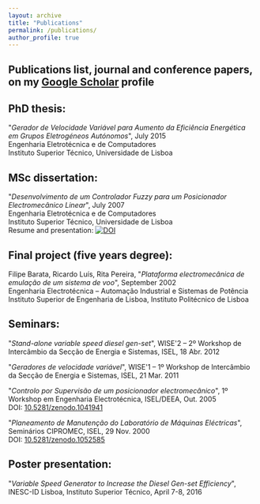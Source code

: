 ```yaml
---
layout: archive
title: "Publications"
permalink: /publications/
author_profile: true
---
```




## Publications list, journal and conference papers, on my [Google Scholar](https://scholar.google.com/citations?hl=pt-PT&user=7xVeWacAAAAJ) profile

## PhD thesis:
"_Gerador de Velocidade Variável para Aumento da Eficiência Energética em Grupos Eletrogéneos Autónomos_", July 2015\
Engenharia Eletrotécnica e de Computadores\
Instituto Superior Técnico, Universidade de Lisboa


## MSc dissertation:
"_Desenvolvimento de um Controlador Fuzzy para um Posicionador Electromecânico Linear_", July 2007\
Engenharia Eletrotécnica e de Computadores\
Instituto Superior Técnico, Universidade de Lisboa\
Resume and presentation: [![DOI](https://zenodo.org/badge/DOI/10.5281/zenodo.1038539.svg)](https://doi.org/10.5281/zenodo.1038539)

## Final project (five years degree):
Filipe Barata, Ricardo Luís, Rita Pereira, "_Plataforma electromecânica de emulação de um sistema de voo_", September 2002\
Engenharia Electrotécnica – Automação Industrial e Sistemas de Potência\
Instituto Superior de Engenharia de Lisboa, Instituto Politécnico de Lisboa

## Seminars:
"_Stand-alone variable speed diesel gen-set_", WISE'2 – 2º Workshop de Intercâmbio da Secção de Energia e Sistemas, ISEL, 18 Abr. 2012

"_Geradores de velocidade variável_", WISE'1 – 1º Workshop de Intercâmbio da Secção de Energia e Sistemas, ISEL, 21 Mar. 2011

"_Controlo por Supervisão de um posicionador electromecânico_", 1º Workshop em Engenharia Electrotécnica, ISEL/DEEA, Out. 2005\
DOI: [10.5281/zenodo.1041941](https://doi.org/10.5281/zenodo.1041941)

"_Planeamento de Manutenção do Laboratório de Máquinas Eléctricas_", Seminários CIPROMEC, ISEL, 29 Nov. 2000\
DOI: [10.5281/zenodo.1052585](https://doi.org/10.5281/zenodo.1052585)

## Poster presentation:
"_Variable Speed Generator to Increase the Diesel Gen-set Efficiency_", INESC-ID Lisboa, Instituto Superior Técnico, April 7-8, 2016
